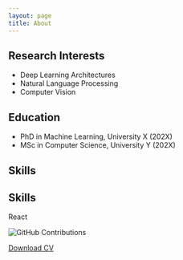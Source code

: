 ```yaml
---
layout: page
title: About
---
```


## Research Interests
- Deep Learning Architectures
- Natural Language Processing
- Computer Vision

## Education
- PhD in Machine Learning, University X (202X)
- MSc in Computer Science, University Y (202X)

## Skills
<section class="skills section" id="skills">
  <h2 class="section__title">Skills</h2>
  <div class="skills__container grid">
    <div class="skill__item">
      <i class="fab fa-react skill__icon"></i>
      <span class="skill__name">React</span>
    </div>
    <!-- Repeat for other skills -->
  </div>
</section>

![GitHub Contributions](https://github-contributions.vercel.app/api/v2/Mohammad-Talaat7?no-frame=true&theme=dark&title_color=ffffff&text_color=8b949e&bg_color=0d1117)

[Download CV](/assets/pdfs/cv.pdf)
